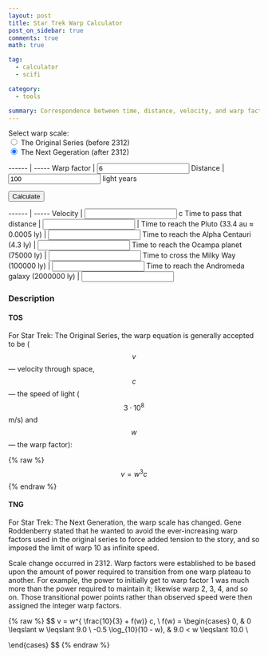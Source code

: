 ```yaml
---
layout: post
title: Star Trek Warp Calculator
post_on_sidebar: true
comments: true
math: true

tag:
  - calculator
  - scifi

category:
  - tools

summary: Correspondence between time, distance, velocity, and warp factor for “The Original” series and “The Next Gegeration” series.
---
```

Select warp scale:  
<input type="radio" name="version" value="TOS" > The Original Series (before 2312)  
<input type="radio" name="version" value="TNG" checked> The Next Gegeration (after 2312)

------      |  -----
Warp factor | <input type="number" class="text-align-right" id="warp" step="any" min="0" value="6">
Distance    | <input type="number" class="text-align-right" id="distance" step="any" value="100">    light years

<input type="button" value="Calculate" onclick="cal()">

------                                           | -----
Velocity                                         | <input type="text" class="text-align-right" id="velocity" readonly> <span id="speed_of_light">c</span>
Time to pass that distance                       | <input type="text" class="text-align-right" id="time"     readonly> <span id="measure"></span>
                                                 |
Time to reach the Pluto (33.4 au ≈ 0.0005 ly)    | <input type="text" class="text-align-right" id="time_pl"  readonly> <span id="measure_pl"></span>
Time to reach the Alpha Centauri (4.3 ly)        | <input type="text" class="text-align-right" id="time1"    readonly> <span id="measure1"  ></span>
Time to reach the Ocampa planet (75000 ly)       | <input type="text" class="text-align-right" id="time_oc"  readonly> <span id="measure_oc"></span>
Time to cross the Milky Way (100000 ly)          | <input type="text" class="text-align-right" id="time2"    readonly> <span id="measure2"  ></span>
Time to reach the Andromeda galaxy (2000000 ly)  | <input type="text" class="text-align-right" id="time3"    readonly> <span id="measure3"  ></span>

### Description

#### TOS
For Star Trek: The Original Series, the warp equation is generally accepted to be ($$v$$ — velocity through space,
  $$c$$ — the speed of light ($$3·10^8$$  m/s) and $$w$$ — the warp factor):

{% raw %}
$$v = w^3 c$$
{% endraw %}

#### TNG
For Star Trek: The Next Generation, the warp scale has changed.
Gene Roddenberry stated that he wanted to avoid the ever-increasing warp factors used in the original series
to force added tension to the story, and so imposed the limit of warp 10 as infinite speed.

Scale change occurred in 2312.
Warp factors were established to be based upon the amount of power required to transition from one warp plateau to another.
For example, the power to initially get to warp factor 1 was much more than the power required to maintain it;
likewise warp 2, 3, 4, and so on.
Those transitional power points rather than observed speed were then assigned the integer warp factors.

{% raw %}
$$
v = w^{ \frac{10}{3} + f(w)} c, \\
f(w) =
\begin{cases}
  0,                      & 0 \leqslant w \leqslant 9.0 \\
  -0.5 \log_{10}(10 - w), & 9.0 < w \leqslant 10.0 \\

\end{cases}
$$
{% endraw %}


<script>
  function isCheck(name) {
      return document.querySelector('input[name="' + name + '"]:checked');
  }

  function cal() {
    var w = document.getElementById("warp").value;
    var d = document.getElementById("distance").value;
    var v;

    if (isCheck('version').value === "TOS") {
      v = Math.pow(w, 3);
    } else { // TNG
      if (w>=0 && w<=9)
        v = Math.pow(w, 10 / 3);
      if (w > 9 && w < 10)
        v = Math.pow(w, 10 / 3 + -0.5 * Math.log10(10 - w));
      else if (w == 10)
        v = Infinity;
      else if (w > 10)
      {
        document.getElementById("warp").value = 10;
        alert("Maximal warp factor for TNG series is 10, it's infinite velocity.\
        \nA vessel traveling at warp 10 occupied all points in the universe simultaneously.")
        v = Infinity;
      }

    }

    var t = d / v;
    var t1 = 4.3 / v;
    var t2 = 100000 / v;
    var t3 = 2000000 / v;
    var t_oc = 75000 / v;
    var t_pl = 5.281E-4 * 365 * 24 / v;

    var measure = "years";
    var measure1 = "years";
    var measure2 = "years";
    var measure3 = "years";
    var measure_oc = "years";
    var measure_pl = "hours";
    var speed_of_light = "c";

    if (v == Infinity)
      speed_of_light = "";
    else
      speed_of_light = "c";

    if (t < 0.5) {
      measure = "days";
      t *= 365;
    }

    if (t1 < 0.5) {
      measure1 = "days";
      t1 *= 365;
    }

    if (t2 < 0.5) {
      measure2 = "days";
      t2 *= 365;
    }

    if (t3 < 0.5) {
      measure3 = "days";
      t3 *= 365;
    }

    if (t_oc < 0.5) {
      measure_oc = "days";
      t_oc *= 365;
    }

    if (t_pl < 0.5) {
      measure_pl = "minutes";
      t_pl *= 60;
    }

    if (t_pl < 0.5) {
      measure_pl = "seconds";
      t_pl *= 60;
    }

    document.getElementById("velocity").value = +v.toFixed(2);
    document.getElementById("time").value     = +t.toFixed(2);
    document.getElementById("time1").value    = +t1.toFixed(2);
    document.getElementById("time2").value    = +t2.toFixed(2);
    document.getElementById("time3").value    = +t3.toFixed(2);
    document.getElementById("time_oc").value    = +t_oc.toFixed(2);
    document.getElementById("time_pl").value    = +t_pl.toFixed(2);

    document.getElementById("speed_of_light").innerHTML = speed_of_light;
    document.getElementById("measure").innerHTML = measure;
    document.getElementById("measure1").innerHTML = measure1;
    document.getElementById("measure2").innerHTML = measure2;
    document.getElementById("measure3").innerHTML = measure3;
    document.getElementById("measure_oc").innerHTML = measure_oc;
    document.getElementById("measure_pl").innerHTML = measure_pl;

  }

</script>
